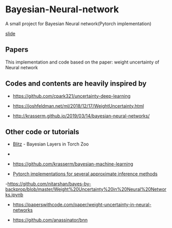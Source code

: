 # Bayesian-Neural-network
A small project for Bayesian Neural network(Pytorch implementation)

[slide](https://drive.google.com/open?id=1nxI06z1aHNJi0KMzXl7mh47KdSwqLxX9bHZmBvIab6E)

## Papers
This implementation and code based on the paper: weight uncertainty of Neural network
## Codes and contents are heavily inspired by
- https://github.com/cpark321/uncertainty-deep-learning

- https://joshfeldman.net/ml/2018/12/17/WeightUncertainty.html

- http://krasserm.github.io/2019/03/14/bayesian-neural-networks/

## Other code or tutorials
- [Blitz](https://github.com/piEsposito/blitz-bayesian-deep-learning) - Bayesian Layers in Torch Zoo
- 
- https://github.com/krasserm/bayesian-machine-learning

- [Pytorch implementations for several approximate inference methods](https://github.com/JavierAntoran/Bayesian-Neural-Networks)

-https://github.com/nitarshan/bayes-by-backprop/blob/master/Weight%20Uncertainty%20in%20Neural%20Networks.ipynb

- https://paperswithcode.com/paper/weight-uncertainty-in-neural-networks

- https://github.com/anassinator/bnn

